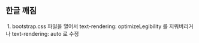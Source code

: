 ## 한글 깨짐
 1. bootstrap.css 파일을 열어서 text-rendering: optimizeLegibility 를 지워버리거나 text-rendering: auto 로 수정  
    <meta http-equiv="Content-Type" content="text/html; charset=UTF-8" />  
 
